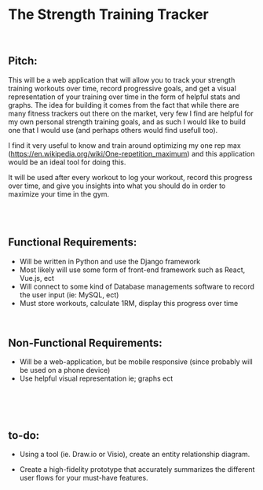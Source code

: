 # The Strength Training Tracker
<br>

<h2> Pitch: </h2>

<p> This will be a web application that will allow you to track your strength training workouts over time, record progressive goals, and get a visual representation of your training over time in the form of helpful stats and graphs. The idea for building it comes from the fact that while there are many fitness trackers out there on the market, very few I find are helpful for my own personal strength training goals, and as such I would like to build one that I would use (and perhaps others would find usefull too). 

I find it very useful to know and train around optimizing my one rep max (https://en.wikipedia.org/wiki/One-repetition_maximum) and this application would be an ideal tool for doing this. 

It will be used after every workout to log your workout, record this progress over time, and give you insights into what you should do in order to maximize your time in the gym.  </p>

<br>
<br>

<h2> Functional Requirements: </h2>

<ul> 
	<li> Will be written in Python and use the Django framework </li>
	<li> Most likely will use some form of front-end framework such as React, Vue.js, ect </li>
	<li> Will connect to some kind of Database managements software to record the user input (ie: MySQL, ect) </li>
	<li> Must store workouts, calculate 1RM, display this progress over time </li>
</ul>

<br>

<h2> Non-Functional Requirements: </h2>

<ul> 
        <li> Will be a web-application, but be mobile responsive (since probably will be used on a phone device) </li>
	<li> Use helpful visual representation ie; graphs ect </li>
</ul>

<br>
<br>
<br>

<h2> to-do: </h2>

- Using a tool (ie. Draw.io or Visio), create an entity relationship diagram.
  
- Create a high-fidelity prototype that accurately summarizes the different user flows for your must-have features.
